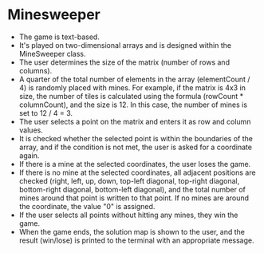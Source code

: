 # Minesweeper


- The game is text-based.
- It's played on two-dimensional arrays and is designed within the MineSweeper class.
- The user determines the size of the matrix (number of rows and columns).
- A quarter of the total number of elements in the array (elementCount / 4) is randomly placed with mines. For example, if the matrix is 4x3 in size, the number of tiles is calculated using the formula (rowCount * columnCount), and the size is 12. In this case, the number of mines is set to 12 / 4 = 3.
- The user selects a point on the matrix and enters it as row and column values.
- It is checked whether the selected point is within the boundaries of the array, and if the condition is not met, the user is asked for a coordinate again.
- If there is a mine at the selected coordinates, the user loses the game.
- If there is no mine at the selected coordinates, all adjacent positions are checked (right, left, up, down, top-left diagonal, top-right diagonal, bottom-right diagonal, bottom-left diagonal), and the total number of mines around that point is written to that point. If no mines are around    the coordinate, the value "0" is assigned.
- If the user selects all points without hitting any mines, they win the game.
- When the game ends, the solution map is shown to the user, and the result (win/lose) is printed to the terminal with an appropriate message.
